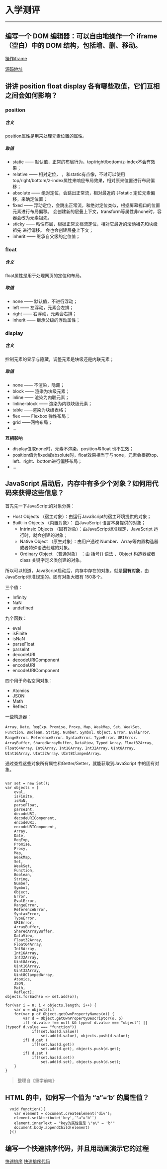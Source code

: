 # 入学测评
---
## 编写一个 DOM 编辑器：可以自由地操作一个 iframe（空白）中的 DOM 结构，包括增、删、移动。

[操作iframe](http://www.bakenray.com/Frontend-01-Template/week01/iframe_demo/index.html)

[源码地址](https://github.com/bakenray/Frontend-01-Template/blob/master/week01/iframe_demo/)

## 讲讲 position float display 各有哪些取值，它们互相之间会如何影响？

### position

##### 含义
position属性是用来处理元素位置的属性。

##### 取值
- static —— 默认值，正常的布局行为，top/right/bottom/z-index不会有效果；
- relative —— 相对定位， ，和static有点像，不过可以使用top/right/bottom/z-index属性来响应布局效果，相对原来位置进行布局偏移；
- absolute —— 绝对定位，会跳出正常流，相对最近的 非static 定位元素偏移，来确定位置；
- fixed —— 浮动定位，会跳出正常流，和绝对定位类似，根据屏幕视口的位置元素进行布局偏移。 会创建新的层叠上下文，transform等属性非none时，容器会改为元素祖先。
- sticky —— 粘性布局，根据正常文档流定位，相对它最近的滚动祖先和块级祖先 进行偏移。 会也会创建层叠上下文；
- inherit —— 继承自父级的定位值；

### float


##### 含义
float属性是用于处理网页的定位和布局。

##### 取值
- none —— 默认值，不进行浮动；
- left —— 左浮动，元素会左排；
- right —— 右浮动，元素会右排；
- inherit —— 继承父级的浮动属性；

### display

##### 含义
控制元素的显示与隐藏，调整元素是块级还是内联元素；

##### 取值
- none —— 不渲染，隐藏；
- block —— 渲染为块级元素；
- inline  —— 渲染为内联元素；
- linline-block —— 渲染为内联块级元素；
- table ——渲染为块级表格；
- flex —— Flexbox 弹性布局；
- grid ——网格布局；
- ...

**互相影响**
- display值取none时，元素不渲染，position与float 也不生效；
- position值为fixed或absolute时，float效果相当于与none，元素会根据top、left、right、bottom进行偏移布局；
- ...

 ## JavaScript 启动后，内存中有多少个对象？如何用代码来获得这些信息？

首先先一下JavaScript的对象分类：
- Host Objects （宿主对象）：由运行JavaScript的宿主环境提供的对象；
- Built-in Objects （内置对象）： 由JavaScript 语言本身提供的对象；
  - Intrinsic Objects （固有对象）：由JavaScript标准规定，JavaScript 运行时，就会创建的对象；
  - Native Object （原生对象）：由用户通过 Number、Array等内置构造器或者特殊语法创建的对象。
  - Ordinary Object （普通对象） ：由 括号{} 语法 、Object 构造器或者 class 关键字定义类创建的对象。

所以可以知道，JavaScript启动后，内存中存在的对象，就是**固有对象**，由JavaScript标准规定的。固有对象大概有 150多个。

三个值：
- Infinity
- NaN
- undefined

九个函数：
- eval
- isFinite
- isNaN
- parseFloat
- parseInt
- decodeURI
- decodeURIComponent
- encodeURI
- encodeURIComponent 

四个用于命名空间对象：
- Atomics
- JSON
- Math
- Reflect 

一些构造器：
```
Array、Date、RegExp、Promise、Proxy、Map、WeakMap、Set、WeakSet、Function、Boolean、String、Number、Symbol、Object、Error、EvalError、RangeError、ReferenceError、SyntaxError、TypeError、URIError、ArrayBuffer、SharedArrayBuffer、DataView、Typed Array、Float32Array、Float64Array、Int8Array、Int16Array、Int32Array、UInt8Array、UInt16Array、UInt32Array、UInt8ClampedArray。
```

通过查找这些对象所有属性和Getter/Setter，就能获取到JavaScript 中的固有对象。

```

var set = new Set();
var objects = [
    eval,
    isFinite,
    isNaN,
    parseFloat,
    parseInt,
    decodeURI,
    decodeURIComponent,
    encodeURI,
    encodeURIComponent,
    Array,
    Date,
    RegExp,
    Promise,
    Proxy,
    Map,
    WeakMap,
    Set,
    WeakSet,
    Function,
    Boolean,
    String,
    Number,
    Symbol,
    Object,
    Error,
    EvalError,
    RangeError,
    ReferenceError,
    SyntaxError,
    TypeError,
    URIError,
    ArrayBuffer,
    SharedArrayBuffer,
    DataView,
    Float32Array,
    Float64Array,
    Int8Array,
    Int16Array,
    Int32Array,
    Uint8Array,
    Uint16Array,
    Uint32Array,
    Uint8ClampedArray,
    Atomics,
    JSON,
    Math,
    Reflect];
objects.forEach(o => set.add(o));

for(var i = 0; i < objects.length; i++) {
    var o = objects[i]
    for(var p of Object.getOwnPropertyNames(o)) {
        var d = Object.getOwnPropertyDescriptor(o, p)
        if( (d.value !== null && typeof d.value === "object") || (typeof d.value === "function"))
            if(!set.has(d.value))
                set.add(d.value), objects.push(d.value);
        if( d.get )
            if(!set.has(d.get))
                set.add(d.get), objects.push(d.get);
        if( d.set )
            if(!set.has(d.set))
                set.add(d.set), objects.push(d.set);
    }
}

```

> 整理自《重学前端》

## HTML 的中，如何写一个值为 “a”=‘b’ 的属性值？

```     
  void function(){
    var element = document.createElement('div');
    element.setAttribute('key',`"a"='b'`)
    element.innerText = "key的属性值是 \"a\" = 'b'"
    document.body.appendChild(element)
  }() 
```

## 编写一个快速排序代码，并且用动画演示它的过程

[快速排序](http://www.bakenray.com/Frontend-01-Template/week01/quick_sort/index.html)
[快速排序代码](https://github.com/bakenray/Frontend-01-Template/tree/master/week01/quick_sort)
